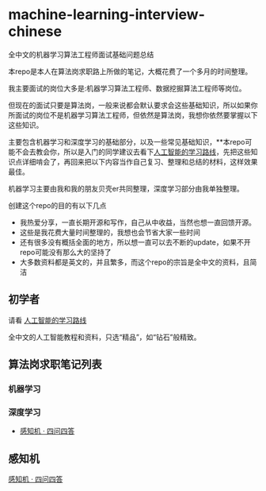 # machine-learning-interview-chinese
全中文的机器学习算法工程师面试基础问题总结

本repo是本人在算法岗求职路上所做的笔记，大概花费了一个多月的时间整理。

我主要面试的岗位大多是:机器学习算法工程师、数据挖掘算法工程师等岗位。

但现在的面试只要是算法岗，一般来说都会默认要求会这些基础知识，所以如果你所面试的岗位不是机器学习算法工程师，但依然是算法岗，我想你依然要掌握以下这些知识。

主要包含机器学习和深度学习的基础部分，以及一些常见基础知识，**本repo可能不会去教会你，所以是入门的同学建议去看下[人工智能的学习路线](https://github.com/chehongshu/Artificial-intelligence-diamond-chinese)，先把这些知识点详细啃会了，再回来把以下内容当作自己复习、整理和总结的材料，这样效果最佳。

机器学习主要由我和我的朋友贝壳er共同整理，深度学习部分由我单独整理。

创建这个repo的目的有以下几点
- 我热爱分享，一直长期开源和写作，自己从中收益，当然也想一直回馈开源。
- 这些是我花费大量时间整理的，我想也会节省大家一些时间
- 还有很多没有概括全面的地方，所以想一直可以去不断的update，如果不开repo可能没有那么大的坚持了
- 大多数资料都是英文的，并且繁多，而这个repo的宗旨是全中文的资料，且简洁
## 初学者
请看
[人工智能的学习路线](https://github.com/chehongshu/Artificial-intelligence-diamond-chinese)

全中文的人工智能教程和资料，只选“精品”，如“钻石”般精致。

## 算法岗求职笔记列表
### 机器学习


### 深度学习

- [感知机 · 四问四答](#1.1)

## <div id="1.1">感知机<div>

[感知机 · 四问四答](https://mp.weixin.qq.com/s?__biz=MzA4ODUxNjUzMQ==&amp;mid=2247496611&amp;idx=1&amp;sn=f7f5cf9a6e7a725965effc868d778802&amp;chksm=902a417fa75dc86997b1fea6deadc7f1f288e5e1addad979f331a3bdf9d53c606739a996355f&token=1689859114&lang=zh_CN#rd)
